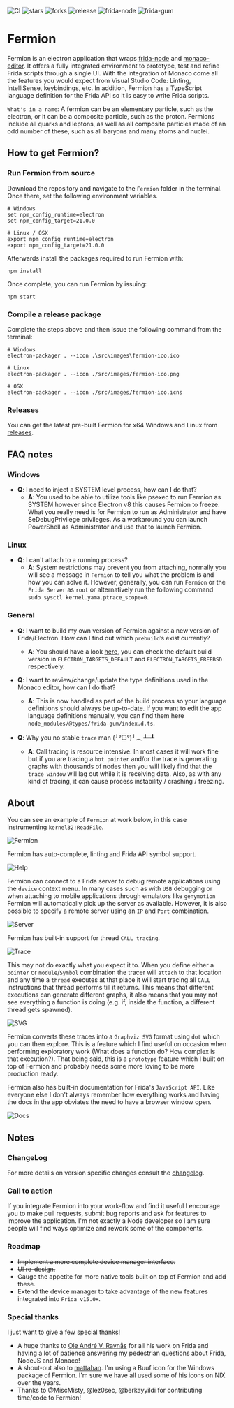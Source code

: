 ![CI](https://github.com/FuzzySecurity/Fermion/actions/workflows/auto-update.yml/badge.svg) ![stars](https://badgen.net/github/stars/FuzzySecurity/Fermion?color=orange&label=Stars) ![forks](https://badgen.net/github/forks/FuzzySecurity/Fermion?color=orange&label=Forks) ![release](https://badgen.net/badge/Fermion/v1.9.3/grey?icon=atom) ![frida-node](https://badgen.net/badge/Frida-Node/v16.0.17/grey?icon=npm) ![frida-gum](https://badgen.net/badge/Frida-Gum/v18.3.1/grey?icon=npm)

# Fermion

Fermion is an electron application that wraps [frida-node](https://github.com/frida/frida-node) and [monaco-editor](https://microsoft.github.io/monaco-editor/). It offers a fully integrated environment to prototype, test and refine Frida scripts through a single UI. With the integration of Monaco come all the features you would expect from Visual Studio Code: Linting, IntelliSense, keybindings, etc. In addition, Fermion has a TypeScript language definition for the Frida API so it is easy to write Frida scripts.

`What's in a name`: A fermion can be an elementary particle, such as the electron, or it can be a composite particle, such as the proton. Fermions include all quarks and leptons, as well as all composite particles made of an odd number of these, such as all baryons and many atoms and nuclei.

## How to get Fermion?

### Run Fermion from source

Download the repository and navigate to the `Fermion` folder in the terminal. Once there, set the following environment variables.

```
# Windows
set npm_config_runtime=electron
set npm_config_target=21.0.0

# Linux / OSX
export npm_config_runtime=electron
export npm_config_target=21.0.0
```

Afterwards install the packages required to run Fermion with:

```
npm install
```

Once complete, you can run Fermion by issuing:

```
npm start
```

### Compile a release package

Complete the steps above and then issue the following command from the terminal:

```
# Windows
electron-packager . --icon .\src\images\fermion-ico.ico

# Linux
electron-packager . --icon ./src/images/fermion-ico.png

# OSX
electron-packager . --icon ./src/images/fermion-ico.icns
```

### Releases

You can get the latest pre-built Fermion for x64 Windows and Linux from [releases](https://github.com/FuzzySecurity/Fermion/releases).

## FAQ notes

### Windows

  * **Q**: I need to inject a SYSTEM level process, how can I do that?
    * **A**: You used to be able to utilize tools like psexec to run Fermion as SYSTEM however since Electron v8 this causes Fermion to freeze. What you really need is for Fermion to run as Administrator and have SeDebugPrivilege privileges. As a workaround you can launch PowerShell as Administrator and use that to launch Fermion.

### Linux

  * **Q**: I can't attach to a running process?
    * **A**: System restrictions may prevent you from attaching, normally you will see a message in `Fermion` to tell you what the problem is and how you can solve it. However, generally, you can run `Fermion` or the `Frida Server` as `root` or alternatively run the following command `sudo sysctl kernel.yama.ptrace_scope=0`.

### General

  * **Q**: I want to build my own version of Fermion against a new version of Frida/Electron. How can I find out which `prebuild`’s exist currently?
    * **A**: You should have a look [here](https://github.com/frida/frida/blob/main/.github/workflows/ci.yml), you can check the default build version in `ELECTRON_TARGETS_DEFAULT` and `ELECTRON_TARGETS_FREEBSD` respectively.

  * **Q**: I want to review/change/update the type definitions used in the Monaco editor, how can I do that?
    * **A**: This is now handled as part of the build process so your language definitions should always be up-to-date. If you want to edit the app language definitions manually, you can find them here `node_modules/@types/frida-gum/index.d.ts`.

  * **Q**: Why you no stable `trace` man (╯°□°)╯︵ ┻━┻
    * **A**: Call tracing is resource intensive. In most cases it will work fine but if you are tracing a `hot pointer` and/or the trace is generating graphs with thousands of nodes then you will likely find that the `trace window` will lag out while it is receiving data. Also, as with any kind of tracing, it can cause process instability / crashing / freezing.

## About

You can see an example of `Fermion` at work below, in this case instrumenting `kernel32!ReadFile`.

![Fermion](Images/Fermion-1.png)

Fermion has auto-complete, linting and Frida API symbol support.

![Help](Images/Fermion-2.png)

Fermion can connect to a Frida server to debug remote applications using the `device` context menu. In many cases such as with `USB` debugging or when attaching to mobile applications through emulators like `genymotion` Fermion will automatically pick up the server as available. However, it is also possible to specify a remote server using an `IP` and `Port` combination.

![Server](Images/Fermion-3.png)

Fermion has built-in support for thread `CALL tracing`.

![Trace](Images/Fermion-4.png)

This may not do exactly what you expect it to. When you define either a `pointer` or `module`/`Symbol` combination the tracer will `attach` to that location and any time a `thread` executes at that place it will start tracing all `CALL` instructions that thread performs till it returns. This means that different executions can generate different graphs, it also means that you may not see everything a function is doing (e.g. if, inside the function, a different thread gets spawned).

![SVG](Images/Fermion-5.png)

Fermion converts these traces into a `Graphviz SVG` format using `dot` which you can then explore. This is a feature which I find useful on occasion when performing exploratory work (What does a function do? How complex is that execution?). That being said, this is a `prototype` feature which I built on top of Fermion and probably needs some more loving to be more production ready.

Fermion also has built-in documentation for Frida's `JavaScript API`. Like everyone else I don't always remember how everything works and having the docs in the app obviates the need to have a browser window open.

![Docs](Images/Fermion-6.png)

## Notes

### ChangeLog

For more details on version specific changes consult the [changelog](https://github.com/FuzzySecurity/Fermion/blob/master/CHANGELOG.txt).

### Call to action

If you integrate Fermion into your work-flow and find it useful I encourage you to make pull requests, submit bug reports and ask for features to improve the application. I'm not exactly a Node developer so I am sure people will find ways optimize and rework some of the components.

### Roadmap

* ~~Implement a more complete device manager interface.~~
* ~~UI re-design.~~
* Gauge the appetite for more native tools built on top of Fermion and add these.
* Extend the device manager to take advantage of the new features integrated into `Frida v15.0+`.

### Special thanks

I just want to give a few special thanks!

* A huge thanks to [Ole André V. Ravnås](https://twitter.com/oleavr) for all his work on Frida and having a lot of patience answering my pedestrian questions about Frida, NodeJS and Monaco!
* A shout-out also to [mattahan](https://www.deviantart.com/mattahan). I'm using a Buuf icon for the Windows package of Fermion. I'm sure we have all used some of his icons on NIX over the years.
* Thanks to @MiscMisty, @lez0sec, @berkayyildi for contributing time/code to Fermion!
